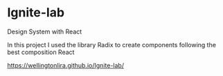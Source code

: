 # Ignite-lab
Design System with React

In this project I used the library Radix to create components following the best composition React

https://wellingtonlira.github.io/Ignite-lab/
